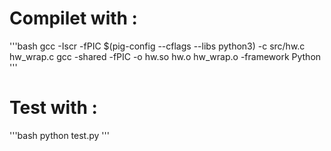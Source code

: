 # Compilet with :

'''bash
gcc -Iscr -fPIC $(pig-config --cflags --libs python3) -c src/hw.c hw_wrap.c
gcc -shared -fPIC -o hw.so hw.o hw_wrap.o -framework Python
'''


# Test with :
'''bash
python test.py
'''
